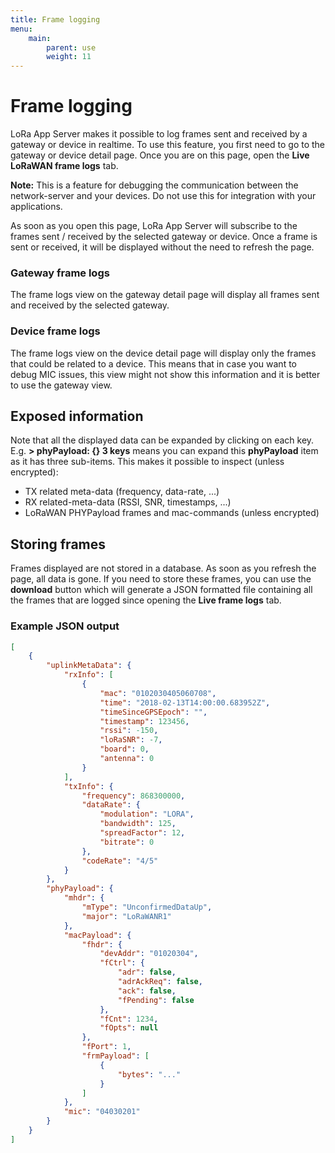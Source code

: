 ```yaml
---
title: Frame logging
menu:
    main:
        parent: use
        weight: 11
---
```


# Frame logging

LoRa App Server makes it possible to log frames sent and received by a gateway
or device in realtime. To use this feature, you first need to go to the gateway
or device detail page. Once you are on this page, open the **Live LoRaWAN frame logs**
tab.

**Note:** This is a feature for debugging the communication between the
network-server and your devices. Do not use this for integration with your
applications.

As soon as you open this page, LoRa App Server will subscribe to the frames
sent / received by the selected gateway or device. Once a frame is sent or
received, it will be displayed without the need to refresh the page.

### Gateway frame logs

The frame logs view on the gateway detail page will display all frames sent
and received by the selected gateway.

### Device frame logs

The frame logs view on the device detail page will display only the frames
that could be related to a device. This means that in case you want to debug
MIC issues, this view might not show this information and it is better to use
the gateway view.

## Exposed information

Note that all the displayed data can be expanded by clicking on each key.
E.g. **> phyPayload: {} 3 keys** means you can expand this **phyPayload**
item as it has three sub-items. This makes it possible to inspect
(unless encrypted):

* TX related meta-data (frequency, data-rate, ...)
* RX related-meta-data (RSSI, SNR, timestamps, ...)
* LoRaWAN PHYPayload frames and mac-commands (unless encrypted)

## Storing frames

Frames displayed are not stored in a database. As soon as you refresh the page,
all data is gone.
If you need to store these frames, you can use the **download** button which
will generate a JSON formatted file containing all the frames that are
logged since opening the **Live frame logs** tab.

### Example JSON output

```json
[
    {
        "uplinkMetaData": {
            "rxInfo": [
                {
                    "mac": "0102030405060708",
                    "time": "2018-02-13T14:00:00.683952Z",
                    "timeSinceGPSEpoch": "",
                    "timestamp": 123456,
                    "rssi": -150,
                    "loRaSNR": -7,
                    "board": 0,
                    "antenna": 0
                }
            ],
            "txInfo": {
                "frequency": 868300000,
                "dataRate": {
                    "modulation": "LORA",
                    "bandwidth": 125,
                    "spreadFactor": 12,
                    "bitrate": 0
                },
                "codeRate": "4/5"
            }
        },
        "phyPayload": {
            "mhdr": {
                "mType": "UnconfirmedDataUp",
                "major": "LoRaWANR1"
            },
            "macPayload": {
                "fhdr": {
                    "devAddr": "01020304",
                    "fCtrl": {
                        "adr": false,
                        "adrAckReq": false,
                        "ack": false,
                        "fPending": false
                    },
                    "fCnt": 1234,
                    "fOpts": null
                },
                "fPort": 1,
                "frmPayload": [
                    {
                        "bytes": "..."
                    }
                ]
            },
            "mic": "04030201"
        }
    }
]
```